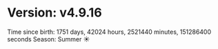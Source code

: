 # Version: v4.9.16
Time since birth: 1751 days, 42024 hours, 2521440 minutes, 151286400 seconds
Season: Summer ☀️
